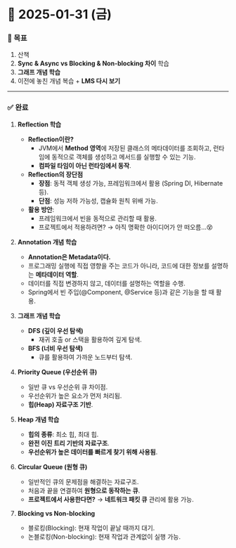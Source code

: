 # 📅 2025-01-31 (금)

### 🎯 목표
1. 산책
2. **Sync & Async vs Blocking & Non-blocking 차이** 학습
3. **그래프 개념 학습**
4. 이전에 놓친 개념 복습 + **LMS 다시 보기**

---

### ✅ 완료
1. **Reflection 학습**
   - **Reflection이란?**
     - JVM에서 **Method 영역**에 저장된 클래스의 메타데이터를 조회하고, 런타임에 동적으로 객체를 생성하고 메서드를 실행할 수 있는 기능.
     - **컴파일 타임이 아닌 런타임에서 동작**.
   - **Reflection의 장단점**
     - **장점**: 동적 객체 생성 가능, 프레임워크에서 활용 (Spring DI, Hibernate 등).
     - **단점**: 성능 저하 가능성, 캡슐화 원칙 위배 가능.
   - **활용 방안**:
     - 프레임워크에서 빈을 동적으로 관리할 때 활용.
     - 프로젝트에서 적용하려면? → 아직 명확한 아이디어가 안 떠오름...😵

2. **Annotation 개념 학습**
   - **Annotation은 Metadata이다.**
   - 프로그래밍 실행에 직접 영향을 주는 코드가 아니라, 코드에 대한 정보를 설명하는 **메타데이터 역할**.
   - 데이터를 직접 변경하지 않고, 데이터를 설명하는 역할을 수행.
   - Spring에서 빈 주입(@Component, @Service 등)과 같은 기능을 할 때 활용.

3. **그래프 개념 학습**
   - **DFS (깊이 우선 탐색)**
     - 재귀 호출 or 스택을 활용하여 깊게 탐색.
   - **BFS (너비 우선 탐색)**
     - 큐를 활용하여 가까운 노드부터 탐색.

4. **Priority Queue (우선순위 큐)**
   - 일반 큐 vs 우선순위 큐 차이점.
   - 우선순위가 높은 요소가 먼저 처리됨.
   - **힙(Heap) 자료구조 기반**.

5. **Heap 개념 학습**
   - **힙의 종류**: 최소 힙, 최대 힙.
   - **완전 이진 트리 기반의 자료구조**.
   - **우선순위가 높은 데이터를 빠르게 찾기 위해 사용됨**.

6. **Circular Queue (원형 큐)**
   - 일반적인 큐의 문제점을 해결하는 자료구조.
   - 처음과 끝을 연결하여 **원형으로 동작하는 큐**.
   - **프로젝트에서 사용한다면?** → **네트워크 패킷 큐** 관리에 활용 가능.

7. **Blocking vs Non-blocking**
   - 블로킹(Blocking): 현재 작업이 끝날 때까지 대기.
   - 논블로킹(Non-blocking): 현재 작업과 관계없이 실행 가능.

